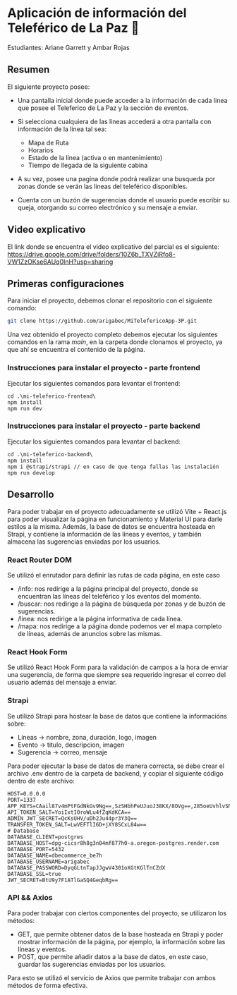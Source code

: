 ﻿# Aplicación de información del Teleférico de La Paz 🚠

Estudiantes: Ariane Garrett y Ambar Rojas

## Resumen
El siguiente proyecto posee:

* Una pantalla inicial donde puede acceder a la información de cada linea que posee el Teleferico de La Paz y la sección de eventos.
  
* Si selecciona cualquiera de las lineas accederá a otra pantalla con información de la linea tal sea:
    * Mapa de Ruta
    * Horarios
    * Estado de la línea (activa o en mantenimiento)
    * Tiempo de llegada de la siguiente cabina

 * A su vez, posee una pagina donde podrá realizar una busqueda por zonas donde se verán las lineas del teleférico disponibles.

 * Cuenta con un buzón de sugerencias donde el usuario puede escribir su queja, otorgando su correo electrónico y su mensaje a enviar.


## Video explicativo
El link donde se encuentra el video explicativo del parcial es el siguiente:
https://drive.google.com/drive/folders/10Z6b_TXVZiRfo8-VW1ZzOKse6AUq0InH?usp=sharing

## Primeras configuraciones
Para iniciar el proyecto, debemos clonar el repositorio con el siguiente comando:

```bash
git clone https://github.com/arigabec/MiTelefericoApp-3P.git
```
Una vez obtenido el proyecto completo debemos ejecutar los siguientes comandos en la rama *main*, en la carpeta donde clonamos el proyecto,
ya que ahí se encuentra el contenido de la página.

### Instrucciones para instalar el proyecto - parte frontend
Ejecutar los siguientes comandos para levantar el frontend:

```
cd .\mi-teleferico-frontend\
npm install
npm run dev
```

### Instrucciones para instalar el proyecto - parte backend
Ejecutar los siguientes comandos para levantar el backend:

```
cd .\mi-teleferico-backend\
npm install
npm i @strapi/strapi // en caso de que tenga fallas las instalación
npm run develop
```

## Desarrollo
Para poder trabajar en el proyecto adecuadamente se utilizó Vite + React.js para poder visualizar la página en funcionamiento y Material UI para darle estilos a la misma. Además, la base de datos se encuentra hosteada en Strapi, y contiene la información de las líneas y eventos, y también almacena las sugerencias enviadas por los usuarios.

### React Router DOM
Se utilizó el enrutador para definir las rutas de cada página, en este caso

- /info: nos redirige a la página principal del proyecto, donde se encuentran las líneas del teleférico y los eventos del momento.
- /buscar: nos redirige a la página de búsqueda por zonas y de buzón de sugerencias.
- /linea: nos redirige a la página informativa de cada línea.
- /mapa: nos redirige a la página donde podemos ver el mapa completo de líneas, además de anuncios sobre las mismas. 

### React Hook Form
Se utilizó React Hook Form para la validación de campos a la hora de enviar una sugerencia, de forma que siempre sea requerido ingresar el correo del usuario además del mensaje a enviar.

### Strapi
Se utilizó Strapi para hostear la base de datos que contiene la informacións sobre:
- Líneas → nombre, zona, duración, logo, imagen
- Evento → titulo, descripcion, imagen
- Sugerencia → correo, mensaje

Para poder ejecutar la base de datos de manera correcta, se debe crear el archivo .env dentro de la carpeta de backend, y copiar el siguiente código dentro de este archivo:

```
HOST=0.0.0.0
PORT=1337
APP_KEYS=CAail87v4mPtFGdNkGv9Ng==,SzSHbhPeUJuoJ38KX/8OVg==,285oeUvhlvSN4lQtTDpHAQ==,WW+svYa65116Q+0+zvDmzA==
API_TOKEN_SALT=YoiIxtI0roWLu4fZqKdKCA==
ADMIN_JWT_SECRET=QcKsUHV/uDh2Ju44pr3Y3Q==
TRANSFER_TOKEN_SALT=LwVEFTlI6D+jXY8SCxL84w==
# Database
DATABASE_CLIENT=postgres
DATABASE_HOST=dpg-cicsr8h8g3n04mf877h0-a.oregon-postgres.render.com
DATABASE_PORT=5432
DATABASE_NAME=dbecommerce_be7h
DATABASE_USERNAME=arigabec
DATABASE_PASSWORD=DyqGLtnTapJJgwV4301oXGtKGlTnCZdX
DATABASE_SSL=true
JWT_SECRET=BtU9y7F1ATlGaSQ4GeqbRg==
```

### API && Axios
Para poder trabajar con ciertos componentes del proyecto, se utilizaron los métodos:
- GET, que permite obtener datos de la base hosteada en Strapi y poder mostrar información de la página, por ejemplo, la información sobre las líneas y eventos.
- POST, que permite añadir datos a la base de datos, en este caso, guardar las sugerencias enviadas por los usuarios.

Para esto se utilizó el servicio de Axios que permite trabajar con ambos métodos de forma efectiva.